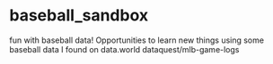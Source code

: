 # baseball_sandbox
fun with baseball data! Opportunities to learn new things using some baseball data I found on data.world dataquest/mlb-game-logs
